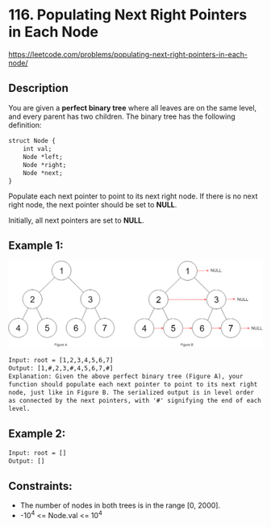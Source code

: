 # 116. Populating Next Right Pointers in Each Node

https://leetcode.com/problems/populating-next-right-pointers-in-each-node/

## Description

You are given a **perfect binary tree** where all leaves are on the same level, and every parent has two children. The binary tree has the following definition:

    struct Node {
        int val;
        Node *left;
        Node *right;
        Node *next;
    }

Populate each next pointer to point to its next right node. If there is no next right node, the next pointer should be set to __NULL__.

Initially, all next pointers are set to __NULL__.


## Example 1:

![img.png](example_images/img.png)

    Input: root = [1,2,3,4,5,6,7]
    Output: [1,#,2,3,#,4,5,6,7,#]
    Explanation: Given the above perfect binary tree (Figure A), your function should populate each next pointer to point to its next right node, just like in Figure B. The serialized output is in level order as connected by the next pointers, with '#' signifying the end of each level.


## Example 2:

    Input: root = []
    Output: []


## Constraints:

- The number of nodes in both trees is in the range [0, 2000].
- -10<sup>4</sup> <= Node.val <= 10<sup>4</sup>